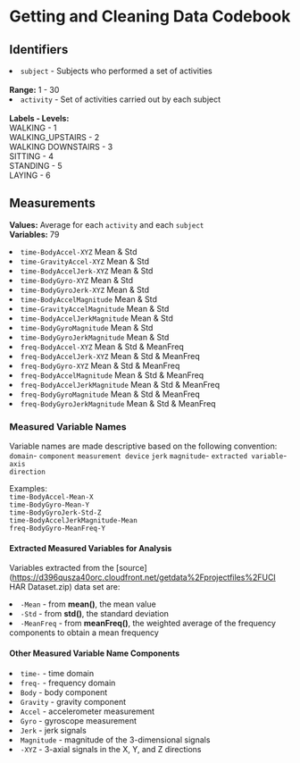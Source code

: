 # Getting and Cleaning Data Codebook

## Identifiers
<li><code>subject</code> - Subjects who performed a set of activities</li>
</br>
<b>Range:</b> 1 - 30

</br>
<li><code>activity</code> - Set of activities carried out by each subject</li>
</br>
<b>Labels - Levels:</b></br>
WALKING - 1</br>
WALKING_UPSTAIRS - 2</br>
WALKING DOWNSTAIRS - 3</br>
SITTING - 4</br>
STANDING - 5</br>
LAYING - 6</br>

## Measurements
<b>Values:</b> Average for each <code>activity</code> and each <code>subject</code></br>
<b>Variables:</b> 79</br>

<li><code>time-BodyAccel-XYZ</code> Mean & Std</li>
<li><code>time-GravityAccel-XYZ</code> Mean & Std</li>
<li><code>time-BodyAccelJerk-XYZ</code> Mean & Std</li>
<li><code>time-BodyGyro-XYZ</code> Mean & Std</li>
<li><code>time-BodyGyroJerk-XYZ</code> Mean & Std</li>
<li><code>time-BodyAccelMagnitude</code> Mean & Std</li>
<li><code>time-GravityAccelMagnitude</code> Mean & Std</li>
<li><code>time-BodyAccelJerkMagnitude</code> Mean & Std</li>
<li><code>time-BodyGyroMagnitude</code> Mean & Std</li>
<li><code>time-BodyGyroJerkMagnitude</code> Mean & Std</li>
<li><code>freq-BodyAccel-XYZ</code> Mean & Std & MeanFreq</li>
<li><code>freq-BodyAccelJerk-XYZ</code> Mean & Std & MeanFreq</li>
<li><code>freq-BodyGyro-XYZ</code> Mean & Std & MeanFreq</li>
<li><code>freq-BodyAccelMagnitude</code> Mean & Std & MeanFreq</li>
<li><code>freq-BodyAccelJerkMagnitude</code> Mean & Std & MeanFreq</li>
<li><code>freq-BodyGyroMagnitude</code> Mean & Std & MeanFreq</li>
<li><code>freq-BodyGyroJerkMagnitude</code> Mean & Std & MeanFreq</li>

### Measured Variable Names
Variable names are made descriptive based on the following convention:</br>
<code>domain</code>-
<code>component</code>
<code>measurement device</code>
<code>jerk</code>
<code>magnitude</code>-
<code>extracted variable</code>-
<code>axis direction</code>

Examples:</br>
<code>time-BodyAccel-Mean-X</code></br>
<code>time-BodyGyro-Mean-Y</code></br>
<code>time-BodyGyroJerk-Std-Z</code></br>
<code>time-BodyAccelJerkMagnitude-Mean</code></br>
<code>freq-BodyGyro-MeanFreq-Y</code></br>

#### Extracted Measured Variables for Analysis
Variables extracted from the [source](https://d396qusza40orc.cloudfront.net/getdata%2Fprojectfiles%2FUCI HAR Dataset.zip) data set are:
<li><code>-Mean</code> - from <b>mean()</b>, the mean value</li>
<li><code>-Std</code> - from <b>std()</b>, the standard deviation</li>
<li><code>-MeanFreq</code> - from <b>meanFreq()</b>, the weighted average of the frequency components to obtain a mean frequency</b>

#### Other Measured Variable Name Components
<li><code>time-</code> - time domain</li>
<li><code>freq-</code> - frequency domain</li>
<li><code>Body</code> - body component</li>
<li><code>Gravity</code> - gravity component</li>
<li><code>Accel</code> - accelerometer measurement</li>
<li><code>Gyro</code> - gyroscope measurement</li>
<li><code>Jerk</code> - jerk signals</li>
<li><code>Magnitude</code> - magnitude of the 3-dimensional signals</li>
<li><code>-XYZ</code> - 3-axial signals in the X, Y, and Z directions</li>
</br>
